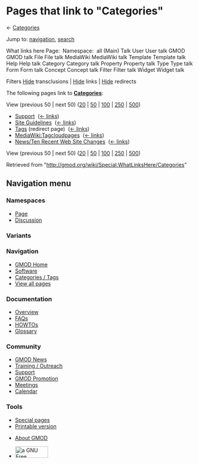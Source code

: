 <div id="mw-page-base" class="noprint">

</div>

<div id="mw-head-base" class="noprint">

</div>

<div id="content" class="mw-body" role="main">

<span id="top"></span>

<div id="mw-js-message" style="display:none;">

</div>



# <span dir="auto">Pages that link to "Categories"</span>

<div id="bodyContent">

<div id="contentSub">

← [Categories](/wiki/Categories "Categories")

</div>

<div id="jump-to-nav" class="mw-jump">

Jump to: [navigation](#mw-navigation), [search](#p-search)

</div>

<div id="mw-content-text">

What links here Page:  Namespace:  all (Main) Talk User User talk GMOD
GMOD talk File File talk MediaWiki MediaWiki talk Template Template talk
Help Help talk Category Category talk Property Property talk Type Type
talk Form Form talk Concept Concept talk Filter Filter talk Widget
Widget talk

Filters
[Hide](/mediawiki/index.php?title=Special:WhatLinksHere/Categories&hidetrans=1 "Special:WhatLinksHere/Categories")
transclusions \|
[Hide](/mediawiki/index.php?title=Special:WhatLinksHere/Categories&hidelinks=1 "Special:WhatLinksHere/Categories")
links \|
[Hide](/mediawiki/index.php?title=Special:WhatLinksHere/Categories&hideredirs=1 "Special:WhatLinksHere/Categories")
redirects

The following pages link to
**[Categories](/wiki/Categories "Categories")**:

View (previous 50 \| next 50)
([20](/mediawiki/index.php?title=Special:WhatLinksHere/Categories&limit=20 "Special:WhatLinksHere/Categories")
\|
[50](/mediawiki/index.php?title=Special:WhatLinksHere/Categories&limit=50 "Special:WhatLinksHere/Categories")
\|
[100](/mediawiki/index.php?title=Special:WhatLinksHere/Categories&limit=100 "Special:WhatLinksHere/Categories")
\|
[250](/mediawiki/index.php?title=Special:WhatLinksHere/Categories&limit=250 "Special:WhatLinksHere/Categories")
\|
[500](/mediawiki/index.php?title=Special:WhatLinksHere/Categories&limit=500 "Special:WhatLinksHere/Categories"))

- [Support](/wiki/Support "Support") ‎
  <span class="mw-whatlinkshere-tools">([←
  links](/mediawiki/index.php?title=Special:WhatLinksHere&target=Support "Special:WhatLinksHere"))</span>
- [Site Guidelines](/wiki/Site_Guidelines "Site Guidelines") ‎
  <span class="mw-whatlinkshere-tools">([←
  links](/mediawiki/index.php?title=Special:WhatLinksHere&target=Site+Guidelines "Special:WhatLinksHere"))</span>
- [Tags](/mediawiki/index.php?title=Tags&redirect=no "Tags") (redirect
  page) ‎ <span class="mw-whatlinkshere-tools">([←
  links](/mediawiki/index.php?title=Special:WhatLinksHere&target=Tags "Special:WhatLinksHere"))</span>
- [MediaWiki:Tagcloudpages](/wiki/MediaWiki:Tagcloudpages "MediaWiki:Tagcloudpages")
  ‎ <span class="mw-whatlinkshere-tools">([←
  links](/mediawiki/index.php?title=Special:WhatLinksHere&target=MediaWiki%3ATagcloudpages "Special:WhatLinksHere"))</span>
- [News/Ten Recent Web Site
  Changes](/wiki/News/Ten_Recent_Web_Site_Changes "News/Ten Recent Web Site Changes")
  ‎ <span class="mw-whatlinkshere-tools">([←
  links](/mediawiki/index.php?title=Special:WhatLinksHere&target=News%2FTen+Recent+Web+Site+Changes "Special:WhatLinksHere"))</span>

View (previous 50 \| next 50)
([20](/mediawiki/index.php?title=Special:WhatLinksHere/Categories&limit=20 "Special:WhatLinksHere/Categories")
\|
[50](/mediawiki/index.php?title=Special:WhatLinksHere/Categories&limit=50 "Special:WhatLinksHere/Categories")
\|
[100](/mediawiki/index.php?title=Special:WhatLinksHere/Categories&limit=100 "Special:WhatLinksHere/Categories")
\|
[250](/mediawiki/index.php?title=Special:WhatLinksHere/Categories&limit=250 "Special:WhatLinksHere/Categories")
\|
[500](/mediawiki/index.php?title=Special:WhatLinksHere/Categories&limit=500 "Special:WhatLinksHere/Categories"))

</div>

<div class="printfooter">

Retrieved from "<http://gmod.org/wiki/Special:WhatLinksHere/Categories>"

</div>

<div id="catlinks" class="catlinks catlinks-allhidden">

</div>

<div class="visualClear">

</div>

</div>

</div>

<div id="mw-navigation">

## Navigation menu

<div id="mw-head">



<div id="left-navigation">

<div id="p-namespaces" class="vectorTabs" role="navigation"
aria-labelledby="p-namespaces-label">

### Namespaces

- <span id="ca-nstab-main"><a href="/wiki/Categories" accesskey="c"
  title="View the content page [c]">Page</a></span>
- <span id="ca-talk"><a
  href="/mediawiki/index.php?title=Talk:Categories&amp;action=edit&amp;redlink=1"
  accesskey="t"
  title="Discussion about the content page [t]">Discussion</a></span>

</div>

<div id="p-variants" class="vectorMenu emptyPortlet" role="navigation"
aria-labelledby="p-variants-label">

### 

### Variants[](#)

<div class="menu">

</div>

</div>

</div>

<div id="right-navigation">





</div>



</div>

</div>

</div>

<div id="mw-panel">

<div id="p-logo" role="banner">

<a href="/wiki/Main_Page"
style="background-image: url(http://gmod.org/images/GMOD-cogs.png);"
title="Visit the main page"></a>

</div>

<div id="p-Navigation" class="portal" role="navigation"
aria-labelledby="p-Navigation-label">

### Navigation

<div class="body">

- <span id="n-GMOD-Home">[GMOD Home](/wiki/Main_Page)</span>
- <span id="n-Software">[Software](/wiki/GMOD_Components)</span>
- <span id="n-Categories-.2F-Tags">[Categories /
  Tags](/wiki/Categories)</span>
- <span id="n-View-all-pages">[View all
  pages](/wiki/Special:AllPages)</span>

</div>

</div>

<div id="p-Documentation" class="portal" role="navigation"
aria-labelledby="p-Documentation-label">

### Documentation

<div class="body">

- <span id="n-Overview">[Overview](/wiki/Overview)</span>
- <span id="n-FAQs">[FAQs](/wiki/Category:FAQ)</span>
- <span id="n-HOWTOs">[HOWTOs](/wiki/Category:HOWTO)</span>
- <span id="n-Glossary">[Glossary](/wiki/Glossary)</span>

</div>

</div>

<div id="p-Community" class="portal" role="navigation"
aria-labelledby="p-Community-label">

### Community

<div class="body">

- <span id="n-GMOD-News">[GMOD News](/wiki/GMOD_News)</span>
- <span id="n-Training-.2F-Outreach">[Training /
  Outreach](/wiki/Training_and_Outreach)</span>
- <span id="n-Support">[Support](/wiki/Support)</span>
- <span id="n-GMOD-Promotion">[GMOD
  Promotion](/wiki/GMOD_Promotion)</span>
- <span id="n-Meetings">[Meetings](/wiki/Meetings)</span>
- <span id="n-Calendar">[Calendar](/wiki/Calendar)</span>

</div>

</div>

<div id="p-tb" class="portal" role="navigation"
aria-labelledby="p-tb-label">

### Tools

<div class="body">

- <span id="t-specialpages"><a href="/wiki/Special:SpecialPages" accesskey="q"
  title="A list of all special pages [q]">Special pages</a></span>
- <span id="t-print"><a
  href="/mediawiki/index.php?title=Special:WhatLinksHere/Categories&amp;printable=yes"
  rel="alternate" accesskey="p"
  title="Printable version of this page [p]">Printable version</a></span>

</div>

</div>

</div>

</div>

<div id="footer" role="contentinfo">

- <span id="footer-places-about">[About
  GMOD](/wiki/GMOD:About "GMOD:About")</span>

<!-- -->

- <span id="footer-copyrightico">[<img src="http://www.gnu.org/graphics/gfdl-logo-small.png" width="88"
  height="31" alt="a GNU Free Documentation License" />](http://www.gnu.org/licenses/fdl-1.3.html)</span>


<div style="clear:both">

</div>

</div>
